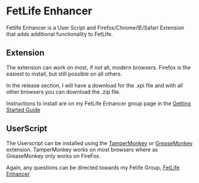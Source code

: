 # FetLife Enhancer
Fetlife Enhancer is a User Script and Firefox/Chrome/IE/Safari Extension that adds additional functionality to FetLife.

## Extension
The extension can work on most, if not all, modern browsers.  Firefox is the easiest to install, but still possible on all others.

In the release section, I will have a download for the .xpi file and with all other browsers you can download the .zip file.

Instructions to install are on my FetLife Enhancer group page in the [Getting Started Guide](https://fetlife.com/groups/188715/posts/15159797)


## UserScript
The Userscript can be installed using the [TamperMonkey](https://www.tampermonkey.net/) or [GreaseMonkey](https://addons.mozilla.org/en-US/firefox/addon/greasemonkey/) extension.  TamperMonkey works on most browsers where as GreaseMonkey only works on FireFox.

Again, any questions can be directed towards my Fetife Group, [FetLife Enhancer](https://fetlife.com/groups/188715/about)